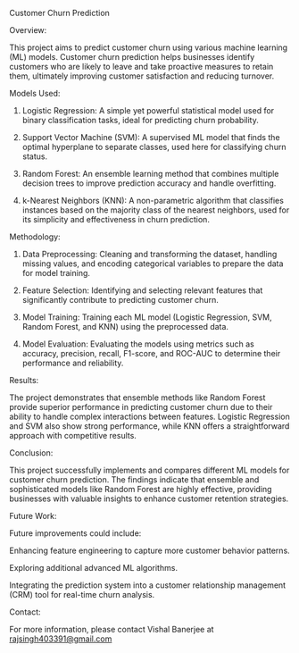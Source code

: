 Customer Churn Prediction

Overview:

This project aims to predict customer churn using various machine learning (ML) models. Customer churn prediction helps businesses identify customers who are likely to leave and take proactive measures to retain them, ultimately improving customer satisfaction and reducing turnover.

Models Used:

1) Logistic Regression: A simple yet powerful statistical model used for binary classification tasks, ideal for predicting churn probability.

2) Support Vector Machine (SVM): A supervised ML model that finds the optimal hyperplane to separate classes, used here for classifying churn status.

3) Random Forest: An ensemble learning method that combines multiple decision trees to improve prediction accuracy and handle overfitting.

4) k-Nearest Neighbors (KNN): A non-parametric algorithm that classifies instances based on the majority class of the nearest neighbors, used for its simplicity and effectiveness in churn prediction.

Methodology:

1) Data Preprocessing: Cleaning and transforming the dataset, handling missing values, and encoding categorical variables to prepare the data for model training.

2) Feature Selection: Identifying and selecting relevant features that significantly contribute to predicting customer churn.

3) Model Training: Training each ML model (Logistic Regression, SVM, Random Forest, and KNN) using the preprocessed data.

4) Model Evaluation: Evaluating the models using metrics such as accuracy, precision, recall, F1-score, and ROC-AUC to determine their performance and reliability.

Results:

The project demonstrates that ensemble methods like Random Forest provide superior performance in predicting customer churn due to their ability to handle complex interactions between features. Logistic Regression and SVM also show strong performance, while KNN offers a straightforward approach with competitive results.

Conclusion:

This project successfully implements and compares different ML models for customer churn prediction. The findings indicate that ensemble and sophisticated models like Random Forest are highly effective, providing businesses with valuable insights to enhance customer retention strategies.

Future Work:

Future improvements could include:

Enhancing feature engineering to capture more customer behavior patterns.

Exploring additional advanced ML algorithms.

Integrating the prediction system into a customer relationship management (CRM) tool for real-time churn analysis.

Contact:

For more information, please contact Vishal Banerjee at rajsingh403391@gmail.com
